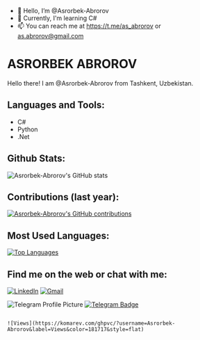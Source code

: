 - 👋 Hello, I’m @Asrorbek-Abrorov
- 🌱 Currently, I'm learning C#
- 📫 You can reach me at https://t.me/as_abrorov or as.abrorov@gmail.com

# ASRORBEK ABROROV

Hello there!
I am @Asrorbek-Abrorov from Tashkent, Uzbekistan.

## Languages and Tools:

- C#
- Python
- .Net

## Github Stats:

![Asrorbek-Abrorov's GitHub stats](https://github-readme-stats.vercel.app/api?username=Asrorbek-Abrorov&show_icons=true&theme=radical)

## Contributions (last year):

[![Asrorbek-Abrorov's GitHub contributions](https://github-readme-streak-stats.herokuapp.com/?user=Asrorbek-Abrorov&theme=radical)](https://github.com/Asrorbek-Abrorov/github-readme-stats)

## Most Used Languages:

[![Top Languages](https://github-readme-stats.vercel.app/api/top-langs/?username=Asrorbek-Abrorov&layout=compact)](https://github.com/Asrorbek-Abrorov/github-readme-stats)

## Find me on the web or chat with me:

[![LinkedIn](https://img.shields.io/badge/LinkedIn-0077B5?style=for-the-badge&logo=linkedin&logoColor=white)](https://www.linkedin.com/in/asrorbek-abrorov-8a9957296/)
[![Gmail](https://img.shields.io/badge/as.abrorov@gmail.com-D14836?style=for-the-badge&logo=gmail&logoColor=white)](https://as.abrorov@gmail.com)

![Telegram Profile Picture](https://cdn4.cdn-telegram.org/file/q2kQ8Exfd9ybX3bTJnt8WGULbU95LrUps0wYmRuyoywLEXc1oEws89vsa9VoSo9V43GQaKkvrrvmrfCqZDjo2vtwFvaE0TWnq4xhuL7-1gfCNjJ027O2U-RpL-Q5WD6Cs_5cn2USDd4XDMJsjBsol9-JE8q4N1S5HuiJvEJT1jNz-LCXp00J9bNnw-b56rZip5ZXVV35hKf75QEt34CqixHaElBSZ1rhXMyAkX1O5Sw5u4swxng-y07yzIwCOp7uDCrARKbyoXwbypTsaw-ZTcaah_oCYVUbg6LCh-IW7Wy1QT5uO5fgY9sCo1fA7wmaApaTN67czNqmvZszX6vXHQ.jpg)
[![Telegram Badge](https://img.shields.io/badge/-as_abrorov-2CA5E0?style=flat&logo=Telegram&logoColor=white)](https://t.me/as_abrorov)


                                                                                          ![Views](https://komarev.com/ghpvc/?username=Asrorbek-Abrorov&label=Views&color=181717&style=flat)
